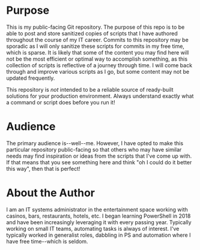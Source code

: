 # Purpose
This is my public-facing Git repository. The purpose of this repo is to be able to post and store sanitized copies of scripts that I have authored throughout the course of my IT career. Commits to this repository may be sporadic as I will only sanitize these scripts for commits in my free time, which is sparse. It is likely that some of the content you may find here will not be the most efficient or optimal way to accomplish something, as this collection of scripts is reflective of a journey through time. I will come back through and improve various scripts as I go, but some content may not be updated frequently. 

This repository is *not* intended to be a reliable source of ready-built solutions for your production environment. Always understand exactly what a command or script does before you run it!

# Audience
The primary audience is--well--me. However, I have opted to make this particular repository public-facing so that others who may have similar needs may find inspiration or ideas from the scripts that I've come up with. If that means that you see something here and think "oh I could do it better this way", then that is perfect!

# About the Author
I am an IT systems administrator in the entertainment space working with casinos, bars, restaurants, hotels, etc. I began learning PowerShell in 2018 and have been increasingly leveraging it with every passing year. Typically working on small IT teams, automating tasks is always of interest. I've typically worked in generalist roles, dabbling in PS and automation where I have free time--which is seldom.
